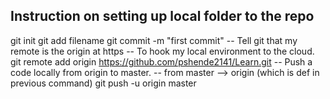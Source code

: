 Instruction on setting up local folder to the repo
------------------ 
git init
git add filename
git commit -m "first commit"
-- Tell git that my remote is the origin at https
-- To hook my local environment to the cloud.
git remote add origin https://github.com/pshende2141/Learn.git
-- Push a code locally from origin to master.
-- from master --> origin (which is def in previous command)
git push -u origin master